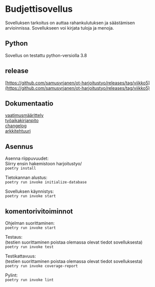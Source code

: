 # Budjettisovellus

Sovelluksen tarkoitus on auttaa rahankulutuksen ja säästämisen arvioinnissa. Sovellukseen voi kirjata tuloja ja menoja.

## Python

Sovellus on testattu python-versiolla 3.8

## release

[https://github.com/samusyrjanen/ot-harjoitustyo/releases/tag/viikko5](https://github.com/samusyrjanen/ot-harjoitustyo/releases/tag/viikko5)

## Dokumentaatio

[vaatimusmäärittely](./harjoitustyo/dokumentaatio/vaatimusmaarittely.md)  
[työaikakirjanpito](./harjoitustyo/dokumentaatio/tyoaikakirjanpito.md)  
[changelog](./harjoitustyo/dokumentaatio/changelog.md)  
[arkkitehtuuri](./harjoitustyo/dokumentaatio/arkkitehtuuri.md)  

## Asennus

Asenna riippuvuudet:  
Siirry ensin hakemistoon harjoitustyo/  
`poetry install`  

Tietokannan alustus:  
`poetry run invoke initialize-database`

Sovelluksen käynnistys:  
`poetry run invoke start`

## komentorivitoiminnot

Ohjelman suorittaminen:  
`poetry run invoke start`

Testaus:  
(testien suorittaminen poistaa olemassa olevat tiedot sovelluksesta)  
`poetry run invoke test`

Testikattavuus:  
(testien suorittaminen poistaa olemassa olevat tiedot sovelluksesta)  
`poetry run invoke coverage-report`  

Pylint:  
`poetry run invoke lint`